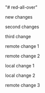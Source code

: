 "# red-all-over" 

new changes

second changes

third change

remote change 1

remote change 2

local change 1

local change 2

remote change 3

